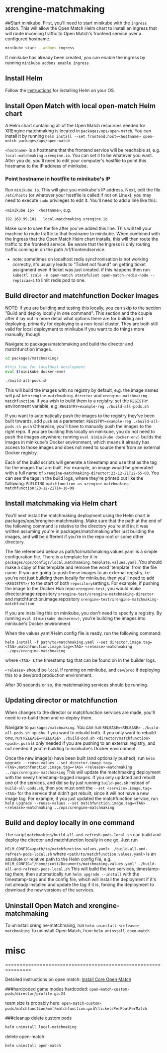# xrengine-matchmaking

##Start minikube:
First, you'll need to start minikube with the `ingress` addon. This will allow the Open Match Helm chart to install
an ingress that will route incoming traffic to Open Match's frontend service over a configured hostname.
```bash
minikube start --addons ingress
```

If minikube has already been created, you can enable the ingress by running `minikube addons enable ingress`

## Install Helm
Follow the [instructions](https://helm.sh/docs/intro/install/) for installing Helm on your OS.

## Install Open Match with local open-match Helm chart
A Helm chart containing all of the Open Match resources needed for XREngine matchmaking is located
in `packages/ops/open-match`. You can install it by running
`helm install --set frontend.host=<hostname> open-match packages/ops/open-match`

`<hostname>` is a hostname that the frontend service will be reachable at, e.g. `local-matchmaking.xrengine.io`.
You can set it to be whatever you want. After you do, you'll need to edit your computer's hostfile to point this
hostname to the IP address of minikube.

### Point hostname in hostfile to minikube's IP
Run `minikube ip`. This will give you minikube's IP address.
Next, edit the file `/etc/hosts` (or whatever your hostfile is called if not on Linux); you may need to execute `sudo`
privileges to edit it. You'll need to add a line like this:

`<minikube ip>  <hostname>`, e.g. 

`192.168.99.101   local-matchmaking.xrengine.io`

Make sure to save the file after you've added this line. This will tell your machine to route traffic to that hostname
to minikube. When combined with the Ingress that the Open Match Helm chart installs, this will then route the traffic
to the frontend service. Be aware that the Ingress is only routing traffic coming in on the path /v1/frontendservice.

* note: sometimes on localhost redis synchronisation is not working correctly,
it's usually leads to "Ticket not found" on getting ticket assignment even if ticket was just created. 
if this happens then run `kubectl scale -n open-match statefulset open-match-redis-node --replicas=1` to limit redis pod to one.  

## Build director and matchfunction Docker images
NOTE: If you are building and testing this locally, you can skip to the section "Build and deploy locally in one command".
This section and the couple after it lay out in more detail what options there are for building and deploying,
primarily for deploying to a non-local cluster. They are both still valid for local deployment to minikube if you want 
to do things more manually, though.

Navigate to packages/matchmaking and build the director and matchfunction images.
```bash
cd packages/matchmaking/

#this line for localhost development
eval $(minikube docker-env)

./build-all-pods.sh
```

This will build the images with no registry by default, e.g. the image names will just be `xrengine-matchmaking-director`
and `xrengine-matchmaking-matchfunction`. If you wish to build them to a registry,
set the `REGISTRY` environment variable, e.g. `REGISTRY=example-reg ./build-all-pods.sh`

If you want to automatically push the images to the registry they've been built towards, add `push` as a parameter:
`REGISTRY=example-reg ./build-all-pods.sh push` Otherwise, you'll have to manually push the images to the right repo.
If you are building this locally on minikube, you do not need to push the images anywhere; running `eval $(minikube docker-env)`
builds the images in minikube's Docker environment, which means it already has access to those images and does not
need to source them from an external Docker registry.

Each of the build scripts will generate a timestamp and use that as the tag for the images that are built. For example,
an image would be generated with a full name of `xrengine-matchmaking-director:23-12-21T12-55-03`.
You can see the tags in the build logs, where they're printed out like the following:
`BUILDING matchfunction as xrengine-matchmaking-matchfunction:23-12-21T14-16-09`

## Install matchmaking via Helm chart
You'll next install the matchmaking deployment using the Helm chart in packages/ops/xrengine-matchmaking. Make sure that 
the path at the end of the following command is relative to the directory you're still in; it was written assuming
you're in packages/matchmaking after just building the images, and will be different if you're in the repo root or
some other directory.

The file referenced below as path/to/matchmaking.values.yaml is a simple configuration file. There is a template for it in
`packages/ops/configs/local.matchmaking.template.values.yaml`. You should make a copy of this template and remove the 
word 'template' from the file name. If you are going to push these images to an external registry, i.e. you're not just
building them locally for minikube, then you'll need to add `<REGISTRY>/` to the start of both `repository`settings.
For example, if pushing the image to the Docker Hub repo `xrengine-test`, you would make director.image.repository
`xrengine-test/xrengine-matchmaking-director` and matchfunction.image.repository `xrengine-test/xrengine-matchmaking-matchfunction`

If you are installing this on minikube, you don't need to specify a registry. By running `eval $(minikube dockerenv)`, 
you're building the images into minikube's Docker environment.

When the values.yaml/Helm config file is ready, run the following command:
```
helm install -f path/to/matchmaking.yaml --set director.image.tag=<TAG>,matchfunction.image.tag=<TAG> <release>-matchmaking ../ops/xrengine-matchmaking
```
where `<TAG>` is the timestamp tag that can be found on in the builder logs.

`<release>` should be `local` if running on minikube, and `dev`/`prod` if deploying this to a dev/prod production
environment.

After 30 seconds or so, the matchmaking services should be running.

## Updating director or matchfunction
When changes to the director or matchfunction services are made, you'll need to re-build them and re-deploy them.

Navigate to `packages/matchmaking`. You can run `RELEASE=<RELEASE> ./build-all-pods.sh <push>` if you want to rebuild both.
If you only want to rebuild one, run `RELEASE=<RELEASE> ./build-pod.sh <director/matchfunction> <push>`. `push` is only
needed if you are pushing to an external registry, and not needed if you're building to minikube's Docker environment.

Once the new image(s) have been built (and optionally pushed), run 
`helm upgrade --reuse-values --set director.image.tag=<TAG>,matchfunction.image.tag=<TAG> <release>-matchmaking ../ops/xrengine-matchmaking`
This will update the matchmaking deployment with the newly timestamp-tagged images. If you only updated and rebuilt
one of the services, and did so by just running `build-pod.sh` instead of `build-all-pods.sh`, then you must omit the
`--set <service>.image.tag=<TAG>` for the service that didn't get rebuilt, since it will not have a new image tag.
For example, if you just updated the matchfunction service, run
`helm upgrade --reuse-values --set matchfunction.image.tag=<TAG> <release>-matchmaking ../ops/xrengine-matchmaking`

## Build and deploy locally in one command
The script `matchmaking/build-all-and-refresh-pods-local.sh` can build and deploy the director and matchfunction locally
in one go. Just run

`HELM_CONFIG=<path/to/matchfunction.values.yaml> ./build-all-and-refresh-pods-local.sh`
where `<path/to/matchfunction.values.yaml>` is an absolute or relative path to the Helm config file, e.g.
`HELM_CONFIG="/home/scott/Documents/matchmaking.values.yaml" ./build-all-and-refresh-pods-local.sh`
This will build the two services, timestamp-tag them, then automatically run `helm upgrade --install` with the
timestamp-tags and the config file, which will install the deployment if it's not already installed and update the tag
if it is, forcing the deployment to download the new versions of the services.

## Uninstall Open Match and xrengine-matchmaking
To uninstall xrengine-matchmaing, run `helm uninstall <release>-matchmaking`
To uninstall Open Match, from `helm uninstall open-match`



# misc

===============================================================

Detailed instructions on open match: [Install Core Open Match](https://open-match.dev/site/docs/installation/yaml/#install-core-open-match)

###hardcoded
game modes hardcoded:
`open-match-custom-pods/director/profile.go:24`

team size is probably here:
`open-match-custom-pods/matchfunction/mmf/matchfunction.go` in `ticketsPerPoolPerMatch`

###cleanup
delete custom pods
```bash
helm uninstall local-matchmaking
```

delete open-match
```bash
helm uninstall open-match
```